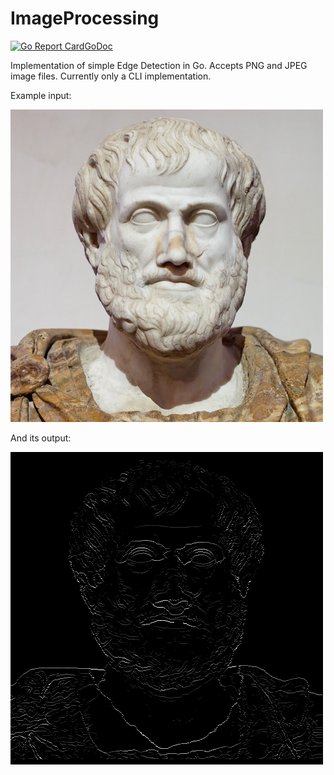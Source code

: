 # ImageProcessing

[![Go Report Card](https://goreportcard.com/badge/github.com/jlowell000/ImageProcessing)](https://goreportcard.com/report/github.com/jlowell000/ImageProcessing)[GoDoc](https://godoc.org/github.com/jlowell000/ImageProcessing)

Implementation of simple Edge Detection in Go. Accepts PNG and JPEG image files. Currently only a CLI implementation.

Example input:

![alt text](https://github.com/jlowell000/ImageProcessing/blob/master/images/in.png)

And its output:

![alt text](https://github.com/jlowell000/ImageProcessing/blob/master/images/output_in.png)
